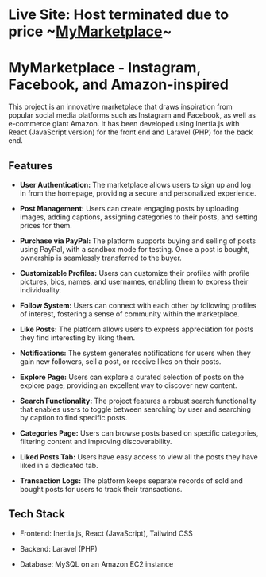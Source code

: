 # Live Site: Host terminated due to price ~[MyMarketplace](http://ec2-3-21-37-47.us-east-2.compute.amazonaws.com:8000/)~

# MyMarketplace - Instagram, Facebook, and Amazon-inspired

This project is an innovative marketplace that draws inspiration from popular social media platforms such as Instagram and Facebook, as well as e-commerce giant Amazon. It has been developed using Inertia.js with React (JavaScript version) for the front end and Laravel (PHP) for the back end.

## Features

-   **User Authentication:** The marketplace allows users to sign up and log in from the homepage, providing a secure and personalized experience.

-   **Post Management:** Users can create engaging posts by uploading images, adding captions, assigning categories to their posts, and setting prices for them.

-   **Purchase via PayPal:** The platform supports buying and selling of posts using PayPal, with a sandbox mode for testing. Once a post is bought, ownership is seamlessly transferred to the buyer.

-   **Customizable Profiles:** Users can customize their profiles with profile pictures, bios, names, and usernames, enabling them to express their individuality.

-   **Follow System:** Users can connect with each other by following profiles of interest, fostering a sense of community within the marketplace.

-   **Like Posts:** The platform allows users to express appreciation for posts they find interesting by liking them.

-   **Notifications:** The system generates notifications for users when they gain new followers, sell a post, or receive likes on their posts.

-   **Explore Page:** Users can explore a curated selection of posts on the explore page, providing an excellent way to discover new content.

-   **Search Functionality:** The project features a robust search functionality that enables users to toggle between searching by user and searching by caption to find specific posts.

-   **Categories Page:** Users can browse posts based on specific categories, filtering content and improving discoverability.

-   **Liked Posts Tab:** Users have easy access to view all the posts they have liked in a dedicated tab.

-   **Transaction Logs:** The platform keeps separate records of sold and bought posts for users to track their transactions.

## Tech Stack

-   Frontend: Inertia.js, React (JavaScript), Tailwind CSS

-   Backend: Laravel (PHP)

-   Database: MySQL on an Amazon EC2 instance
